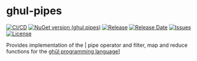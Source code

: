 # ghul-pipes

[![CI/CD](https://img.shields.io/github/workflow/status/degory/ghul-pipes/CICD)](https://github.com/degory/ghul-pipes/actions?query=workflow%3ACICD)
[![NuGet version (ghul.pipes)](https://img.shields.io/nuget/v/ghul.pipes.svg)](https://www.nuget.org/packages/ghul.pipes/)
[![Release](https://img.shields.io/github/v/release/degory/ghul-pipes?label=release)](https://github.com/degory/ghul-pipes/releases)
[![Release Date](https://img.shields.io/github/release-date/degory/ghul-pipes)](https://github.com/degory/ghul-pipes/releases)
[![Issues](https://img.shields.io/github/issues/degory/ghul-pipes)](https://github.com/degory/ghul-pipes/issues) 
[![License](https://img.shields.io/github/license/degory/ghul-pipes)](https://github.com/degory/ghul-pipes/blob/main/LICENSE)

Provides implementation of the | pipe operator and filter, map and reduce functions for the [ghūl programming language](https://ghul.io)]